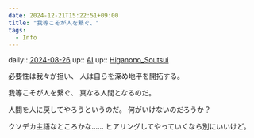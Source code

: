 ```yaml
---
date: 2024-12-21T15:22:51+09:00
title: "我等こそが人を繋ぐ、"
tags:
  - Info
---
```


daily:: [2024-08-26](/Daily_Note/2024-08-26.md)
up:: [AI](../Bar/Novel/Topics/Artificial_Intelligence.md)
up:: [Higanono_Soutsui](../Bar/Novel/Nacaria/Higanono_Soutsui.md)

必要性は我々が担い、
人は自らを深め地平を開拓する。

我等こそが人を繋ぐ、
真なる人間となるのだ。

人間を人に戻してやろうというのだ。
何がいけないのだろうか？

クソデカ主語なところかな……
ヒアリングしてやっていくなら別にいいけど。
